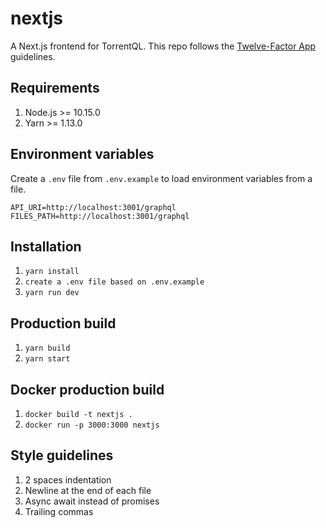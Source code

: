 # nextjs

A Next.js frontend for TorrentQL. This repo follows the [Twelve-Factor App](https://12factor.net/) guidelines.

## Requirements

1. Node.js >= 10.15.0
2. Yarn >= 1.13.0

## Environment variables

Create a `.env` file from `.env.example` to load environment variables from a file.

```
API_URI=http://localhost:3001/graphql
FILES_PATH=http://localhost:3001/graphql
```

## Installation

1. `yarn install`
2. `create a .env file based on .env.example`
3. `yarn run dev`

## Production build

1. `yarn build`
2. `yarn start`

## Docker production build

1. `docker build -t nextjs .`
2. `docker run -p 3000:3000 nextjs`

## Style guidelines

1. 2 spaces indentation
2. Newline at the end of each file
3. Async await instead of promises
4. Trailing commas
